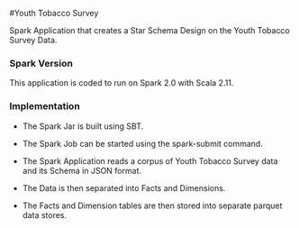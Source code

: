 #Youth Tobacco Survey

Spark Application that creates a Star Schema Design on the Youth Tobacco Survey Data.

### Spark Version
This application is coded to run on Spark 2.0 with Scala 2.11.

### Implementation
- The Spark Jar is built using SBT.

- The Spark Job can be started using the spark-submit command.
 
- The Spark Application reads a corpus of Youth Tobacco Survey data and its Schema in JSON format.

- The Data is then separated into Facts and Dimensions.

- The Facts and Dimension tables are then stored into separate parquet data stores.